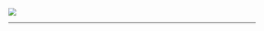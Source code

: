 <kbd>
<img src="https://github.com/sachindsilva16/Reactjs-Workshop/blob/main/Images/Slide1-Main%20Page.png">
</kbd>
<hr>

